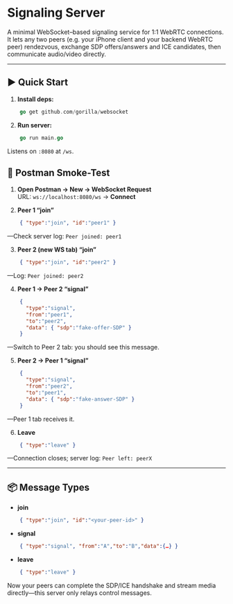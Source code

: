 # Signaling Server

A minimal WebSocket–based signaling service for 1:1 WebRTC connections.  
It lets any two peers (e.g. your iPhone client and your backend WebRTC peer) rendezvous, exchange SDP offers/answers and ICE candidates, then communicate audio/video directly.

---

## ▶️ Quick Start

1. **Install deps:**
```go  
    go get github.com/gorilla/websocket
```

2. **Run server:**  
```go  
    go run main.go  
```
Listens on `:8080` at `/ws`.

## 🔧 Postman Smoke-Test

1. **Open Postman → New → WebSocket Request**  
   URL: `ws://localhost:8080/ws` → **Connect**

2. **Peer 1 “join”**  
```json
    { "type":"join", "id":"peer1" }  
```
   —Check server log: `Peer joined: peer1`

3. **Peer 2 (new WS tab) “join”**  
```json
    { "type":"join", "id":"peer2" }  
```
   —Log: `Peer joined: peer2`

4. **Peer 1 → Peer 2 “signal”**  
```json
    {
      "type":"signal",
      "from":"peer1",
      "to":"peer2",
      "data": { "sdp":"fake-offer-SDP" }
    }  
```
   —Switch to Peer 2 tab: you should see this message.

5. **Peer 2 → Peer 1 “signal”**  
```json
    {
      "type":"signal",
      "from":"peer2",
      "to":"peer1",
      "data": { "sdp":"fake-answer-SDP" }
    }
```
   —Peer 1 tab receives it.

6. **Leave**  
```json
    { "type":"leave" }  
```
   —Connection closes; server log: `Peer left: peerX`

---

## 📦 Message Types

- **join**  
```json
    { "type":"join", "id":"<your-peer-id>" }
```
- **signal**  
```json
    { "type":"signal", "from":"A","to":"B","data":{…} }
```
- **leave**  
```json
    { "type":"leave" }
```

Now your peers can complete the SDP/ICE handshake and stream media directly—this server only relays control messages.